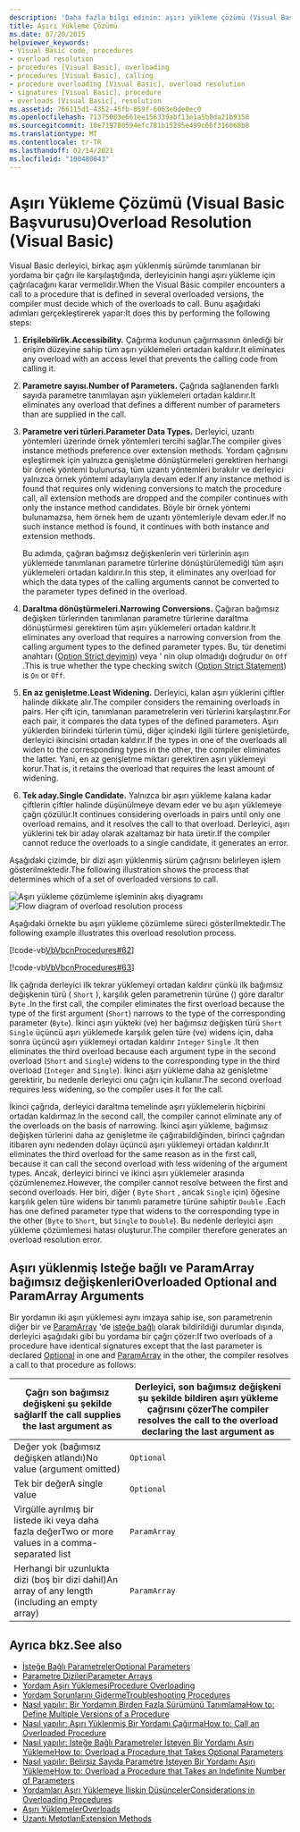 ```yaml
---
description: 'Daha fazla bilgi edinin: aşırı yükleme çözümü (Visual Basic)'
title: Aşırı Yükleme Çözümü
ms.date: 07/20/2015
helpviewer_keywords:
- Visual Basic code, procedures
- overload resolution
- procedures [Visual Basic], overloading
- procedures [Visual Basic], calling
- procedure overloading [Visual Basic], overload resolution
- signatures [Visual Basic], procedure
- overloads [Visual Basic], resolution
ms.assetid: 766115d1-4352-45fb-859f-6063e0de0ec0
ms.openlocfilehash: 71375083e661ee156339abf13e1a5b8da21b9358
ms.sourcegitcommit: 10e719780594efc781b15295e499c66f316068b8
ms.translationtype: MT
ms.contentlocale: tr-TR
ms.lasthandoff: 02/14/2021
ms.locfileid: "100480043"
---
```

# <a name="overload-resolution-visual-basic"></a><span data-ttu-id="34920-103">Aşırı Yükleme Çözümü (Visual Basic Başvurusu)</span><span class="sxs-lookup"><span data-stu-id="34920-103">Overload Resolution (Visual Basic)</span></span>

<span data-ttu-id="34920-104">Visual Basic derleyici, birkaç aşırı yüklenmiş sürümde tanımlanan bir yordama bir çağrı ile karşılaştığında, derleyicinin hangi aşırı yükleme için çağrılacağını karar vermelidir.</span><span class="sxs-lookup"><span data-stu-id="34920-104">When the Visual Basic compiler encounters a call to a procedure that is defined in several overloaded versions, the compiler must decide which of the overloads to call.</span></span> <span data-ttu-id="34920-105">Bunu aşağıdaki adımları gerçekleştirerek yapar:</span><span class="sxs-lookup"><span data-stu-id="34920-105">It does this by performing the following steps:</span></span>  
  
1. <span data-ttu-id="34920-106">**Erişilebilirlik.**</span><span class="sxs-lookup"><span data-stu-id="34920-106">**Accessibility.**</span></span> <span data-ttu-id="34920-107">Çağırma kodunun çağırmasının önlediği bir erişim düzeyine sahip tüm aşırı yüklemeleri ortadan kaldırır.</span><span class="sxs-lookup"><span data-stu-id="34920-107">It eliminates any overload with an access level that prevents the calling code from calling it.</span></span>  
  
2. <span data-ttu-id="34920-108">**Parametre sayısı.**</span><span class="sxs-lookup"><span data-stu-id="34920-108">**Number of Parameters.**</span></span> <span data-ttu-id="34920-109">Çağrıda sağlanenden farklı sayıda parametre tanımlayan aşırı yüklemeleri ortadan kaldırır.</span><span class="sxs-lookup"><span data-stu-id="34920-109">It eliminates any overload that defines a different number of parameters than are supplied in the call.</span></span>  
  
3. <span data-ttu-id="34920-110">**Parametre veri türleri.**</span><span class="sxs-lookup"><span data-stu-id="34920-110">**Parameter Data Types.**</span></span> <span data-ttu-id="34920-111">Derleyici, uzantı yöntemleri üzerinde örnek yöntemleri tercihi sağlar.</span><span class="sxs-lookup"><span data-stu-id="34920-111">The compiler gives instance methods preference over extension methods.</span></span> <span data-ttu-id="34920-112">Yordam çağrısını eşleştirmek için yalnızca genişletme dönüştürmeleri gerektiren herhangi bir örnek yöntemi bulunursa, tüm uzantı yöntemleri bırakılır ve derleyici yalnızca örnek yöntemi adaylarıyla devam eder.</span><span class="sxs-lookup"><span data-stu-id="34920-112">If any instance method is found that requires only widening conversions to match the procedure call, all extension methods are dropped and the compiler continues with only the instance method candidates.</span></span> <span data-ttu-id="34920-113">Böyle bir örnek yöntemi bulunamazsa, hem örnek hem de uzantı yöntemleriyle devam eder.</span><span class="sxs-lookup"><span data-stu-id="34920-113">If no such instance method is found, it continues with both instance and extension methods.</span></span>  
  
     <span data-ttu-id="34920-114">Bu adımda, çağıran bağımsız değişkenlerin veri türlerinin aşırı yüklemede tanımlanan parametre türlerine dönüştürülemediği tüm aşırı yüklemeleri ortadan kaldırır.</span><span class="sxs-lookup"><span data-stu-id="34920-114">In this step, it eliminates any overload for which the data types of the calling arguments cannot be converted to the parameter types defined in the overload.</span></span>  
  
4. <span data-ttu-id="34920-115">**Daraltma dönüştürmeleri.**</span><span class="sxs-lookup"><span data-stu-id="34920-115">**Narrowing Conversions.**</span></span> <span data-ttu-id="34920-116">Çağıran bağımsız değişken türlerinden tanımlanan parametre türlerine daraltma dönüştürmesi gerektiren tüm aşırı yüklemeleri ortadan kaldırır.</span><span class="sxs-lookup"><span data-stu-id="34920-116">It eliminates any overload that requires a narrowing conversion from the calling argument types to the defined parameter types.</span></span> <span data-ttu-id="34920-117">Bu, tür denetimi anahtarı ([Option Strict deyimin](../../../language-reference/statements/option-strict-statement.md)) veya ' nin olup olmadığı doğrudur `On` `Off` .</span><span class="sxs-lookup"><span data-stu-id="34920-117">This is true whether the type checking switch ([Option Strict Statement](../../../language-reference/statements/option-strict-statement.md)) is `On` or `Off`.</span></span>  
  
5. <span data-ttu-id="34920-118">**En az genişletme.**</span><span class="sxs-lookup"><span data-stu-id="34920-118">**Least Widening.**</span></span> <span data-ttu-id="34920-119">Derleyici, kalan aşırı yüklerini çiftler halinde dikkate alır.</span><span class="sxs-lookup"><span data-stu-id="34920-119">The compiler considers the remaining overloads in pairs.</span></span> <span data-ttu-id="34920-120">Her çift için, tanımlanan parametrelerin veri türlerini karşılaştırır.</span><span class="sxs-lookup"><span data-stu-id="34920-120">For each pair, it compares the data types of the defined parameters.</span></span> <span data-ttu-id="34920-121">Aşırı yüklerden birindeki türlerin tümü, diğer içindeki ilgili türlere genişletürde, derleyici ikincisini ortadan kaldırır.</span><span class="sxs-lookup"><span data-stu-id="34920-121">If the types in one of the overloads all widen to the corresponding types in the other, the compiler eliminates the latter.</span></span> <span data-ttu-id="34920-122">Yani, en az genişletme miktarı gerektiren aşırı yüklemeyi korur.</span><span class="sxs-lookup"><span data-stu-id="34920-122">That is, it retains the overload that requires the least amount of widening.</span></span>  
  
6. <span data-ttu-id="34920-123">**Tek aday.**</span><span class="sxs-lookup"><span data-stu-id="34920-123">**Single Candidate.**</span></span> <span data-ttu-id="34920-124">Yalnızca bir aşırı yükleme kalana kadar çiftlerin çiftler halinde düşünülmeye devam eder ve bu aşırı yüklemeye çağrı çözülür.</span><span class="sxs-lookup"><span data-stu-id="34920-124">It continues considering overloads in pairs until only one overload remains, and it resolves the call to that overload.</span></span> <span data-ttu-id="34920-125">Derleyici, aşırı yüklerini tek bir aday olarak azaltamaz bir hata üretir.</span><span class="sxs-lookup"><span data-stu-id="34920-125">If the compiler cannot reduce the overloads to a single candidate, it generates an error.</span></span>  
  
 <span data-ttu-id="34920-126">Aşağıdaki çizimde, bir dizi aşırı yüklenmiş sürüm çağrısını belirleyen işlem gösterilmektedir.</span><span class="sxs-lookup"><span data-stu-id="34920-126">The following illustration shows the process that determines which of a set of overloaded versions to call.</span></span>  
  
 <span data-ttu-id="34920-127">![Aşırı yükleme çözümleme işleminin akış diyagramı](./media/overload-resolution/determine-overloaded-version.gif "Aşırı yüklenmiş sürümler arasında çözümleme")</span><span class="sxs-lookup"><span data-stu-id="34920-127">![Flow diagram of overload resolution process](./media/overload-resolution/determine-overloaded-version.gif "Resolving among overloaded versions")</span></span>
  
 <span data-ttu-id="34920-128">Aşağıdaki örnekte bu aşırı yükleme çözümleme süreci gösterilmektedir.</span><span class="sxs-lookup"><span data-stu-id="34920-128">The following example illustrates this overload resolution process.</span></span>  
  
 [!code-vb[VbVbcnProcedures#62](~/samples/snippets/visualbasic/VS_Snippets_VBCSharp/VbVbcnProcedures/VB/Class1.vb#62)]  
  
 [!code-vb[VbVbcnProcedures#63](~/samples/snippets/visualbasic/VS_Snippets_VBCSharp/VbVbcnProcedures/VB/Class1.vb#63)]  
  
 <span data-ttu-id="34920-129">İlk çağrıda derleyici ilk tekrar yüklemeyi ortadan kaldırır çünkü ilk bağımsız değişkenin türü ( `Short` ), karşılık gelen parametrenin türüne () göre daraltır `Byte` .</span><span class="sxs-lookup"><span data-stu-id="34920-129">In the first call, the compiler eliminates the first overload because the type of the first argument (`Short`) narrows to the type of the corresponding parameter (`Byte`).</span></span> <span data-ttu-id="34920-130">İkinci aşırı yükteki (ve) her bağımsız değişken türü `Short` `Single` üçüncü aşırı yüklemede karşılık gelen türe (ve) widens için, daha sonra üçüncü aşırı yüklemeyi ortadan kaldırır `Integer` `Single` .</span><span class="sxs-lookup"><span data-stu-id="34920-130">It then eliminates the third overload because each argument type in the second overload (`Short` and `Single`) widens to the corresponding type in the third overload (`Integer` and `Single`).</span></span> <span data-ttu-id="34920-131">İkinci aşırı yükleme daha az genişletme gerektirir, bu nedenle derleyici onu çağrı için kullanır.</span><span class="sxs-lookup"><span data-stu-id="34920-131">The second overload requires less widening, so the compiler uses it for the call.</span></span>  
  
 <span data-ttu-id="34920-132">İkinci çağrıda, derleyici daraltma temelinde aşırı yüklemelerin hiçbirini ortadan kaldırmaz.</span><span class="sxs-lookup"><span data-stu-id="34920-132">In the second call, the compiler cannot eliminate any of the overloads on the basis of narrowing.</span></span> <span data-ttu-id="34920-133">İkinci aşırı yükleme, bağımsız değişken türlerini daha az genişletme ile çağırabildiğinden, birinci çağrıdan itibaren aynı nedenden dolayı üçüncü aşırı yüklemeyi ortadan kaldırır.</span><span class="sxs-lookup"><span data-stu-id="34920-133">It eliminates the third overload for the same reason as in the first call, because it can call the second overload with less widening of the argument types.</span></span> <span data-ttu-id="34920-134">Ancak, derleyici birinci ve ikinci aşırı yüklemeler arasında çözümlenemez.</span><span class="sxs-lookup"><span data-stu-id="34920-134">However, the compiler cannot resolve between the first and second overloads.</span></span> <span data-ttu-id="34920-135">Her biri, diğer ( `Byte` `Short` , ancak `Single` için) öğesine karşılık gelen türe widens bir tanımlı parametre türüne sahiptir `Double` .</span><span class="sxs-lookup"><span data-stu-id="34920-135">Each has one defined parameter type that widens to the corresponding type in the other (`Byte` to `Short`, but `Single` to `Double`).</span></span> <span data-ttu-id="34920-136">Bu nedenle derleyici aşırı yükleme çözümlemesi hatası oluşturur.</span><span class="sxs-lookup"><span data-stu-id="34920-136">The compiler therefore generates an overload resolution error.</span></span>  
  
## <a name="overloaded-optional-and-paramarray-arguments"></a><span data-ttu-id="34920-137">Aşırı yüklenmiş Isteğe bağlı ve ParamArray bağımsız değişkenleri</span><span class="sxs-lookup"><span data-stu-id="34920-137">Overloaded Optional and ParamArray Arguments</span></span>  

 <span data-ttu-id="34920-138">Bir yordamın iki aşırı yüklemesi aynı imzaya sahip ise, son parametrenin diğer bir ve [ParamArray](../../../language-reference/modifiers/paramarray.md) 'de [isteğe bağlı](../../../language-reference/modifiers/optional.md) olarak bildirildiği durumlar dışında, derleyici aşağıdaki gibi bu yordama bir çağrı çözer:</span><span class="sxs-lookup"><span data-stu-id="34920-138">If two overloads of a procedure have identical signatures except that the last parameter is declared [Optional](../../../language-reference/modifiers/optional.md) in one and [ParamArray](../../../language-reference/modifiers/paramarray.md) in the other, the compiler resolves a call to that procedure as follows:</span></span>  
  
|<span data-ttu-id="34920-139">Çağrı son bağımsız değişkeni şu şekilde sağlar</span><span class="sxs-lookup"><span data-stu-id="34920-139">If the call supplies the last argument as</span></span>|<span data-ttu-id="34920-140">Derleyici, son bağımsız değişkeni şu şekilde bildiren aşırı yükleme çağrısını çözer</span><span class="sxs-lookup"><span data-stu-id="34920-140">The compiler resolves the call to the overload declaring the last argument as</span></span>|  
|---|---|  
|<span data-ttu-id="34920-141">Değer yok (bağımsız değişken atlandı)</span><span class="sxs-lookup"><span data-stu-id="34920-141">No value (argument omitted)</span></span>|`Optional`|  
|<span data-ttu-id="34920-142">Tek bir değer</span><span class="sxs-lookup"><span data-stu-id="34920-142">A single value</span></span>|`Optional`|  
|<span data-ttu-id="34920-143">Virgülle ayrılmış bir listede iki veya daha fazla değer</span><span class="sxs-lookup"><span data-stu-id="34920-143">Two or more values in a comma-separated list</span></span>|`ParamArray`|  
|<span data-ttu-id="34920-144">Herhangi bir uzunlukta dizi (boş bir dizi dahil)</span><span class="sxs-lookup"><span data-stu-id="34920-144">An array of any length (including an empty array)</span></span>|`ParamArray`|  
  
## <a name="see-also"></a><span data-ttu-id="34920-145">Ayrıca bkz.</span><span class="sxs-lookup"><span data-stu-id="34920-145">See also</span></span>

- [<span data-ttu-id="34920-146">İsteğe Bağlı Parametreler</span><span class="sxs-lookup"><span data-stu-id="34920-146">Optional Parameters</span></span>](./optional-parameters.md)
- [<span data-ttu-id="34920-147">Parametre Dizileri</span><span class="sxs-lookup"><span data-stu-id="34920-147">Parameter Arrays</span></span>](./parameter-arrays.md)
- [<span data-ttu-id="34920-148">Yordam Aşırı Yüklemesi</span><span class="sxs-lookup"><span data-stu-id="34920-148">Procedure Overloading</span></span>](./procedure-overloading.md)
- [<span data-ttu-id="34920-149">Yordam Sorunlarını Giderme</span><span class="sxs-lookup"><span data-stu-id="34920-149">Troubleshooting Procedures</span></span>](./troubleshooting-procedures.md)
- [<span data-ttu-id="34920-150">Nasıl yapılır: Bir Yordamın Birden Fazla Sürümünü Tanımlama</span><span class="sxs-lookup"><span data-stu-id="34920-150">How to: Define Multiple Versions of a Procedure</span></span>](./how-to-define-multiple-versions-of-a-procedure.md)
- [<span data-ttu-id="34920-151">Nasıl yapılır: Aşırı Yüklenmiş Bir Yordamı Çağırma</span><span class="sxs-lookup"><span data-stu-id="34920-151">How to: Call an Overloaded Procedure</span></span>](./how-to-call-an-overloaded-procedure.md)
- [<span data-ttu-id="34920-152">Nasıl yapılır: İsteğe Bağlı Parametreler İsteyen Bir Yordamı Aşırı Yükleme</span><span class="sxs-lookup"><span data-stu-id="34920-152">How to: Overload a Procedure that Takes Optional Parameters</span></span>](./how-to-overload-a-procedure-that-takes-optional-parameters.md)
- [<span data-ttu-id="34920-153">Nasıl yapılır: Belirsiz Sayıda Parametre İsteyen Bir Yordamı Aşırı Yükleme</span><span class="sxs-lookup"><span data-stu-id="34920-153">How to: Overload a Procedure that Takes an Indefinite Number of Parameters</span></span>](./how-to-overload-a-procedure-that-takes-an-indefinite-number-of-parameters.md)
- [<span data-ttu-id="34920-154">Yordamları Aşırı Yüklemeye İlişkin Düşünceler</span><span class="sxs-lookup"><span data-stu-id="34920-154">Considerations in Overloading Procedures</span></span>](./considerations-in-overloading-procedures.md)
- [<span data-ttu-id="34920-155">Aşırı Yüklemeler</span><span class="sxs-lookup"><span data-stu-id="34920-155">Overloads</span></span>](../../../language-reference/modifiers/overloads.md)
- [<span data-ttu-id="34920-156">Uzantı Metotları</span><span class="sxs-lookup"><span data-stu-id="34920-156">Extension Methods</span></span>](./extension-methods.md)
